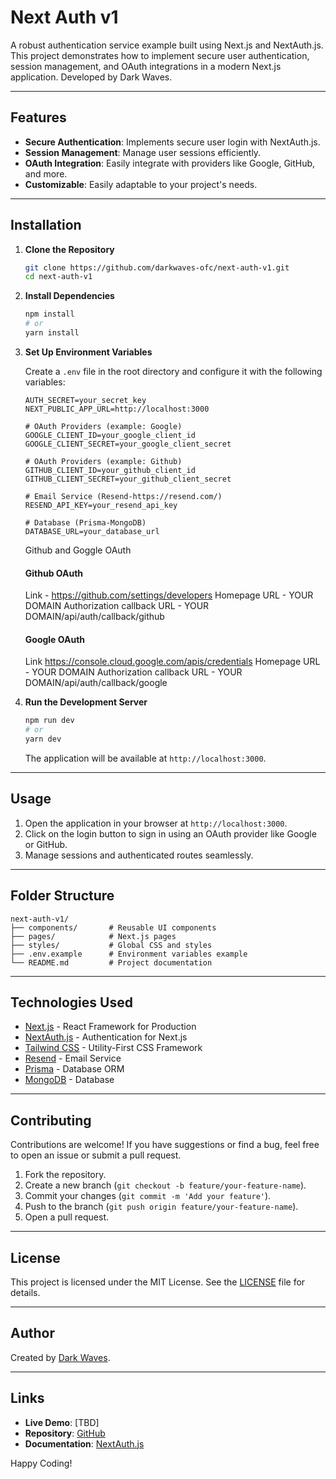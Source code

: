 # Next Auth v1

A robust authentication service example built using Next.js and NextAuth.js. This project demonstrates how to implement secure user authentication, session management, and OAuth integrations in a modern Next.js application. Developed by Dark Waves.

---

## Features

- **Secure Authentication**: Implements secure user login with NextAuth.js.
- **Session Management**: Manage user sessions efficiently.
- **OAuth Integration**: Easily integrate with providers like Google, GitHub, and more.
- **Customizable**: Easily adaptable to your project's needs.

---

## Installation

1. **Clone the Repository**

   ```bash
   git clone https://github.com/darkwaves-ofc/next-auth-v1.git
   cd next-auth-v1
   ```

2. **Install Dependencies**

   ```bash
   npm install
   # or
   yarn install
   ```

3. **Set Up Environment Variables**

   Create a `.env` file in the root directory and configure it with the following variables:

   ```env
   AUTH_SECRET=your_secret_key
   NEXT_PUBLIC_APP_URL=http://localhost:3000

   # OAuth Providers (example: Google)
   GOOGLE_CLIENT_ID=your_google_client_id
   GOOGLE_CLIENT_SECRET=your_google_client_secret

   # OAuth Providers (example: Github)
   GITHUB_CLIENT_ID=your_github_client_id
   GITHUB_CLIENT_SECRET=your_github_client_secret

   # Email Service (Resend-https://resend.com/)
   RESEND_API_KEY=your_resend_api_key

   # Database (Prisma-MongoDB)
   DATABASE_URL=your_database_url
   ```

   Github and Goggle OAuth

   #### Github OAuth

   Link - https://github.com/settings/developers
   Homepage URL - YOUR DOMAIN
   Authorization callback URL - YOUR DOMAIN/api/auth/callback/github

   #### Google OAuth

   Link https://console.cloud.google.com/apis/credentials
   Homepage URL - YOUR DOMAIN
   Authorization callback URL - YOUR DOMAIN/api/auth/callback/google

4. **Run the Development Server**

   ```bash
   npm run dev
   # or
   yarn dev
   ```

   The application will be available at `http://localhost:3000`.

---

## Usage

1. Open the application in your browser at `http://localhost:3000`.
2. Click on the login button to sign in using an OAuth provider like Google or GitHub.
3. Manage sessions and authenticated routes seamlessly.

---

## Folder Structure

```plaintext
next-auth-v1/
├── components/       # Reusable UI components
├── pages/            # Next.js pages
├── styles/           # Global CSS and styles
├── .env.example      # Environment variables example
└── README.md         # Project documentation
```

---

## Technologies Used

- [Next.js](https://nextjs.org/) - React Framework for Production
- [NextAuth.js](https://next-auth.js.org/) - Authentication for Next.js
- [Tailwind CSS](https://tailwindcss.com/) - Utility-First CSS Framework
- [Resend](https://resend.com/) - Email Service
- [Prisma](https://www.prisma.io/) - Database ORM
- [MongoDB](https://www.mongodb.com/) - Database

---

## Contributing

Contributions are welcome! If you have suggestions or find a bug, feel free to open an issue or submit a pull request.

1. Fork the repository.
2. Create a new branch (`git checkout -b feature/your-feature-name`).
3. Commit your changes (`git commit -m 'Add your feature'`).
4. Push to the branch (`git push origin feature/your-feature-name`).
5. Open a pull request.

---

## License

This project is licensed under the MIT License. See the [LICENSE](LICENSE) file for details.

---

## Author

Created by [Dark Waves](https://github.com/darkwaves-ofc).

---

## Links

- **Live Demo**: [TBD]
- **Repository**: [GitHub](https://github.com/darkwaves-ofc/next-auth-v1)
- **Documentation**: [NextAuth.js](https://next-auth.js.org/)

Happy Coding!
